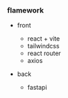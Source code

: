 ### flamework

- front

  - react + vite
  - tailwindcss
  - react router
  - axios

- back
  - fastapi
